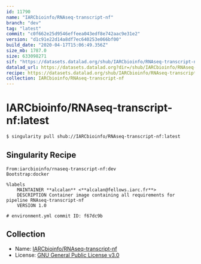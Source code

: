 ```yaml
---
id: 11790
name: "IARCbioinfo/RNAseq-transcript-nf"
branch: "dev"
tag: "latest"
commit: "c0f662e25d9546effeea043edf8e742aac9e31e2"
version: "d1c91e22d14a8df7ec640253e066bf00"
build_date: "2020-04-17T15:06:49.356Z"
size_mb: 1787.0
size: 633098271
sif: "https://datasets.datalad.org/shub/IARCbioinfo/RNAseq-transcript-nf/latest/2020-04-17-c0f662e2-d1c91e22/d1c91e22d14a8df7ec640253e066bf00.sif"
datalad_url: https://datasets.datalad.org?dir=/shub/IARCbioinfo/RNAseq-transcript-nf/latest/2020-04-17-c0f662e2-d1c91e22/
recipe: https://datasets.datalad.org/shub/IARCbioinfo/RNAseq-transcript-nf/latest/2020-04-17-c0f662e2-d1c91e22/Singularity
collection: IARCbioinfo/RNAseq-transcript-nf
---
```


# IARCbioinfo/RNAseq-transcript-nf:latest

```bash
$ singularity pull shub://IARCbioinfo/RNAseq-transcript-nf:latest
```

## Singularity Recipe

```singularity
From:iarcbioinfo/rnaseq-transcript-nf:dev
Bootstrap:docker

%labels
    MAINTAINER **alcalan** <**alcalan@fellows.iarc.fr**>
    DESCRIPTION Container image containing all requirements for pipeline RNAseq-transcript-nf
    VERSION 1.0

# environment.yml commit ID: f67dc9b
```

## Collection

 - Name: [IARCbioinfo/RNAseq-transcript-nf](https://github.com/IARCbioinfo/RNAseq-transcript-nf)
 - License: [GNU General Public License v3.0](https://api.github.com/licenses/gpl-3.0)

